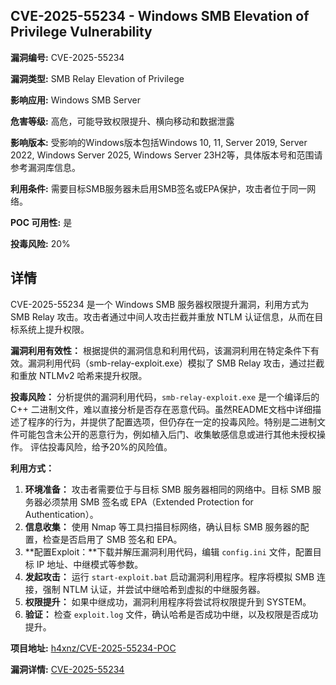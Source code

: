 ## CVE-2025-55234 - Windows SMB Elevation of Privilege Vulnerability

**漏洞编号:** CVE-2025-55234

**漏洞类型:** SMB Relay Elevation of Privilege

**影响应用:** Windows SMB Server

**危害等级:** 高危，可能导致权限提升、横向移动和数据泄露

**影响版本:** 受影响的Windows版本包括Windows 10, 11, Server 2019, Server 2022, Windows Server 2025, Windows Server 23H2等，具体版本号和范围请参考漏洞库信息。

**利用条件:** 需要目标SMB服务器未启用SMB签名或EPA保护，攻击者位于同一网络。

**POC 可用性:** 是

**投毒风险:** 20%

## 详情

CVE-2025-55234 是一个 Windows SMB 服务器权限提升漏洞，利用方式为 SMB Relay 攻击。攻击者通过中间人攻击拦截并重放 NTLM 认证信息，从而在目标系统上提升权限。

**漏洞利用有效性：**
根据提供的漏洞信息和利用代码，该漏洞利用在特定条件下有效。漏洞利用代码（smb-relay-exploit.exe）模拟了 SMB Relay 攻击，通过拦截和重放 NTLMv2 哈希来提升权限。

**投毒风险：**
分析提供的漏洞利用代码，`smb-relay-exploit.exe` 是一个编译后的 C++ 二进制文件，难以直接分析是否存在恶意代码。虽然README文档中详细描述了程序的行为，并提供了配置选项，但仍存在一定的投毒风险。特别是二进制文件可能包含未公开的恶意行为，例如植入后门、收集敏感信息或进行其他未授权操作。
评估投毒风险，给予20%的风险值。

**利用方式：**
1.  **环境准备：** 攻击者需要位于与目标 SMB 服务器相同的网络中。目标 SMB 服务器必须禁用 SMB 签名或 EPA（Extended Protection for Authentication）。
2.  **信息收集：** 使用 Nmap 等工具扫描目标网络，确认目标 SMB 服务器的配置，检查是否启用了 SMB 签名和 EPA。
3.  **配置Exploit：**下载并解压漏洞利用代码，编辑 `config.ini` 文件，配置目标 IP 地址、中继模式等参数。
4.  **发起攻击：** 运行 `start-exploit.bat` 启动漏洞利用程序。程序将模拟 SMB 连接，强制 NTLM 认证，并尝试中继哈希到虚拟的中继服务器。
5.  **权限提升：** 如果中继成功，漏洞利用程序将尝试将权限提升到 SYSTEM。
6.  **验证：** 检查 `exploit.log` 文件，确认哈希是否成功中继，以及权限是否成功提升。

**项目地址:** [h4xnz/CVE-2025-55234-POC](https://github.com/h4xnz/CVE-2025-55234-POC)

**漏洞详情:** [CVE-2025-55234](https://nvd.nist.gov/vuln/detail/CVE-2025-55234)